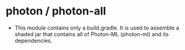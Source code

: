 # photon / photon-all

- This module contains only a build.gradle. It is used to assemble a shaded jar that contains all of Photon-ML
(photon-ml) and its dependencies.
